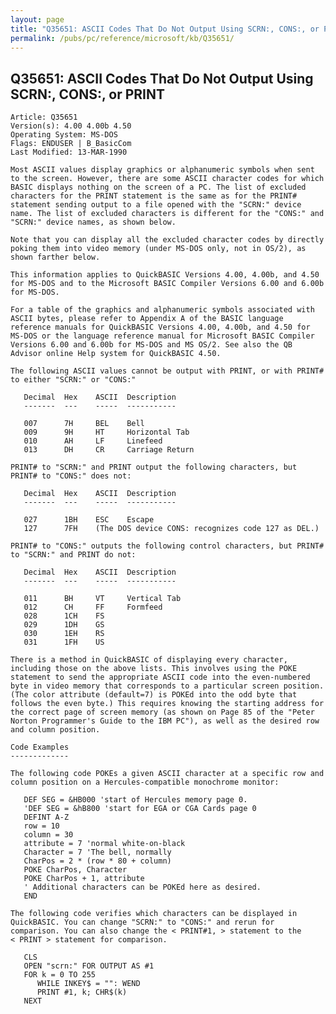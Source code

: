 ```yaml
---
layout: page
title: "Q35651: ASCII Codes That Do Not Output Using SCRN:, CONS:, or PRINT"
permalink: /pubs/pc/reference/microsoft/kb/Q35651/
---
```


## Q35651: ASCII Codes That Do Not Output Using SCRN:, CONS:, or PRINT

	Article: Q35651
	Version(s): 4.00 4.00b 4.50
	Operating System: MS-DOS
	Flags: ENDUSER | B_BasicCom
	Last Modified: 13-MAR-1990
	
	Most ASCII values display graphics or alphanumeric symbols when sent
	to the screen. However, there are some ASCII character codes for which
	BASIC displays nothing on the screen of a PC. The list of excluded
	characters for the PRINT statement is the same as for the PRINT#
	statement sending output to a file opened with the "SCRN:" device
	name. The list of excluded characters is different for the "CONS:" and
	"SCRN:" device names, as shown below.
	
	Note that you can display all the excluded character codes by directly
	poking them into video memory (under MS-DOS only, not in OS/2), as
	shown farther below.
	
	This information applies to QuickBASIC Versions 4.00, 4.00b, and 4.50
	for MS-DOS and to the Microsoft BASIC Compiler Versions 6.00 and 6.00b
	for MS-DOS.
	
	For a table of the graphics and alphanumeric symbols associated with
	ASCII bytes, please refer to Appendix A of the BASIC language
	reference manuals for QuickBASIC Versions 4.00, 4.00b, and 4.50 for
	MS-DOS or the language reference manual for Microsoft BASIC Compiler
	Versions 6.00 and 6.00b for MS-DOS and MS OS/2. See also the QB
	Advisor online Help system for QuickBASIC 4.50.
	
	The following ASCII values cannot be output with PRINT, or with PRINT#
	to either "SCRN:" or "CONS:"
	
	   Decimal  Hex    ASCII  Description
	   -------  ---    -----  -----------
	
	   007      7H     BEL    Bell
	   009      9H     HT     Horizontal Tab
	   010      AH     LF     Linefeed
	   013      DH     CR     Carriage Return
	
	PRINT# to "SCRN:" and PRINT output the following characters, but
	PRINT# to "CONS:" does not:
	
	   Decimal  Hex    ASCII  Description
	   -------  ---    -----  -----------
	
	   027      1BH    ESC    Escape
	   127      7FH    (The DOS device CONS: recognizes code 127 as DEL.)
	
	PRINT# to "CONS:" outputs the following control characters, but PRINT#
	to "SCRN:" and PRINT do not:
	
	   Decimal  Hex    ASCII  Description
	   -------  ---    -----  -----------
	
	   011      BH     VT     Vertical Tab
	   012      CH     FF     Formfeed
	   028      1CH    FS
	   029      1DH    GS
	   030      1EH    RS
	   031      1FH    US
	
	There is a method in QuickBASIC of displaying every character,
	including those on the above lists. This involves using the POKE
	statement to send the appropriate ASCII code into the even-numbered
	byte in video memory that corresponds to a particular screen position.
	(The color attribute (default=7) is POKEd into the odd byte that
	follows the even byte.) This requires knowing the starting address for
	the correct page of screen memory (as shown on Page 85 of the "Peter
	Norton Programmer's Guide to the IBM PC"), as well as the desired row
	and column position.
	
	Code Examples
	-------------
	
	The following code POKEs a given ASCII character at a specific row and
	column position on a Hercules-compatible monochrome monitor:
	
	   DEF SEG = &HB000 'start of Hercules memory page 0.
	   'DEF SEG = &hB800 'start for EGA or CGA Cards page 0
	   DEFINT A-Z
	   row = 10
	   column = 30
	   attribute = 7 'normal white-on-black
	   Character = 7 'The bell, normally
	   CharPos = 2 * (row * 80 + column)
	   POKE CharPos, Character
	   POKE CharPos + 1, attribute
	   ' Additional characters can be POKEd here as desired.
	   END
	
	The following code verifies which characters can be displayed in
	QuickBASIC. You can change "SCRN:" to "CONS:" and rerun for
	comparison. You can also change the < PRINT#1, > statement to the
	< PRINT > statement for comparison.
	
	   CLS
	   OPEN "scrn:" FOR OUTPUT AS #1
	   FOR k = 0 TO 255
	      WHILE INKEY$ = "": WEND
	      PRINT #1, k; CHR$(k)
	   NEXT
